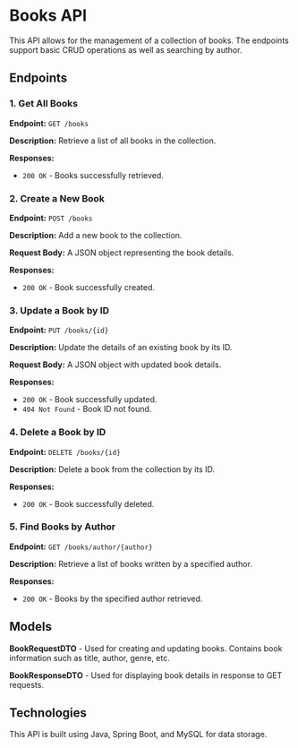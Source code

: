 <h1>Books API</h1>
<p>This API allows for the management of a collection of books. The endpoints support basic CRUD operations as well as searching by author.</p>

<h2>Endpoints</h2>

<h3>1. Get All Books</h3>
<p><strong>Endpoint:</strong> <code>GET /books</code></p>
<p><strong>Description:</strong> Retrieve a list of all books in the collection.</p>
<p><strong>Responses:</strong></p>
<ul>
  <li><code>200 OK</code> - Books successfully retrieved.</li>
</ul>

<h3>2. Create a New Book</h3>
<p><strong>Endpoint:</strong> <code>POST /books</code></p>
<p><strong>Description:</strong> Add a new book to the collection.</p>
<p><strong>Request Body:</strong> A JSON object representing the book details.</p>
<p><strong>Responses:</strong></p>
<ul>
  <li><code>200 OK</code> - Book successfully created.</li>
</ul>

<h3>3. Update a Book by ID</h3>
<p><strong>Endpoint:</strong> <code>PUT /books/{id}</code></p>
<p><strong>Description:</strong> Update the details of an existing book by its ID.</p>
<p><strong>Request Body:</strong> A JSON object with updated book details.</p>
<p><strong>Responses:</strong></p>
<ul>
  <li><code>200 OK</code> - Book successfully updated.</li>
  <li><code>404 Not Found</code> - Book ID not found.</li>
</ul>

<h3>4. Delete a Book by ID</h3>
<p><strong>Endpoint:</strong> <code>DELETE /books/{id}</code></p>
<p><strong>Description:</strong> Delete a book from the collection by its ID.</p>
<p><strong>Responses:</strong></p>
<ul>
  <li><code>200 OK</code> - Book successfully deleted.</li>
</ul>

<h3>5. Find Books by Author</h3>
<p><strong>Endpoint:</strong> <code>GET /books/author/{author}</code></p>
<p><strong>Description:</strong> Retrieve a list of books written by a specified author.</p>
<p><strong>Responses:</strong></p>
<ul>
  <li><code>200 OK</code> - Books by the specified author retrieved.</li>
</ul>

<h2>Models</h2>
<p><strong>BookRequestDTO</strong> - Used for creating and updating books. Contains book information such as title, author, genre, etc.</p>
<p><strong>BookResponseDTO</strong> - Used for displaying book details in response to GET requests.</p>

<h2>Technologies</h2>
<p>This API is built using Java, Spring Boot, and MySQL for data storage.</p>
